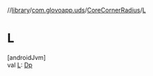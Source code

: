 //[library](../../../index.md)/[com.glovoapp.uds](../index.md)/[CoreCornerRadius](index.md)/[L](-l.md)

# L

[androidJvm]\
val [L](-l.md): [Dp](https://developer.android.com/reference/kotlin/androidx/compose/ui/unit/Dp.html)
